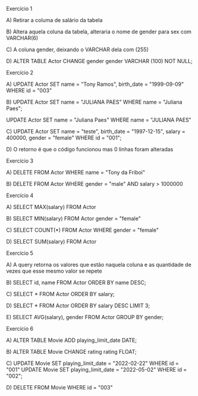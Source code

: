 Exercício 1


A)
Retirar a columa de salário da tabela

B)
Altera aquela coluna da tabela, alteraria o nome de gender para sex com VARCHAR(6)

C)
A coluna gender, deixando o VARCHAR dela com (255)

D)
ALTER TABLE Actor CHANGE gender gender VARCHAR (100) NOT NULL;


Exercício 2


A)
UPDATE Actor
SET 
    name = "Tony Ramos",
    birth_date = "1999-09-09"  
WHERE id = "003"

B)
UPDATE Actor
SET name = "JULIANA PAES" 
WHERE name = "Juliana Paes";

UPDATE Actor
SET name = "Juliana Paes" 
WHERE name = "JULIANA PAES" 

C)
UPDATE Actor
SET 
    name = "teste",
    birth_date = "1997-12-15",
    salary = 400000,
    gender = "female"
WHERE id = "001";

D)
O retorno é que o código funcionou mas 0 linhas foram alteradas

Exercício 3


A)
DELETE FROM Actor WHERE name = "Tony da Friboi"

B)
DELETE FROM Actor
WHERE
	gender = "male" AND
	salary > 1000000

Exercício 4


A)
SELECT MAX(salary) FROM Actor

B)
SELECT MIN(salary) FROM Actor gender = "female"

C)
SELECT COUNT(*) FROM Actor WHERE gender = "female"

D)
SELECT SUM(salary) FROM Actor

Exercício 5


A)
A query retorna os valores que estão naquela coluna e as quantidade de vezes que esse mesmo valor se repete

B)
SELECT id, name FROM Actor
ORDER BY name DESC;

C)
SELECT * FROM Actor
ORDER BY salary;

D)
SELECT * FROM Actor
ORDER BY salary DESC
LIMIT 3;

E)
SELECT AVG(salary), gender FROM Actor
GROUP BY gender;

Exercício 6


A)
ALTER TABLE Movie ADD playing_limit_date DATE;

B)
ALTER TABLE Movie CHANGE rating rating FLOAT;

C)
UPDATE Movie
SET
	playing_limit_date = "2022-02-22"
WHERE id = "001"
UPDATE Movie
SET
	playing_limit_date = "2022-05-02"
WHERE id = "002";

D)
DELETE FROM Movie WHERE id = "003"